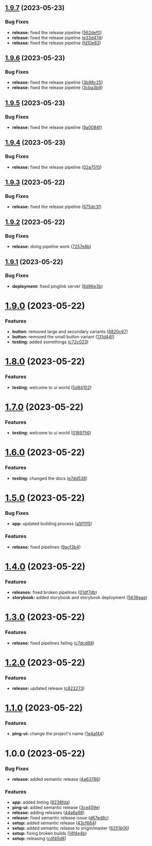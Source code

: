 ## [1.9.7](https://github.com/JoshuaKeys/ping-ui/compare/v1.9.6...v1.9.7) (2023-05-23)


### Bug Fixes

* **release:** fixed the release pipeline ([562def0](https://github.com/JoshuaKeys/ping-ui/commit/562def09e4c73f598759064c7563c3287c4abc54))
* **release:** fixed the release pipeline ([e33d474](https://github.com/JoshuaKeys/ping-ui/commit/e33d474fbc0683aac01bdda01be427450f6dc866))
* **release:** fixed the release pipeline ([fd10e83](https://github.com/JoshuaKeys/ping-ui/commit/fd10e83b3b79868589f12b15fb9bd030af83d793))

## [1.9.6](https://github.com/JoshuaKeys/ping-ui/compare/v1.9.5...v1.9.6) (2023-05-23)


### Bug Fixes

* **release:** fixed the release pipeline ([3b98c25](https://github.com/JoshuaKeys/ping-ui/commit/3b98c255386b41c8ca14f7893ef6f022700e0922))
* **release:** fixed the release pipeline ([3cba3b9](https://github.com/JoshuaKeys/ping-ui/commit/3cba3b9dbd4a7463f42e78406bace2396140f94c))

## [1.9.5](https://github.com/JoshuaKeys/ping-ui/compare/v1.9.4...v1.9.5) (2023-05-23)


### Bug Fixes

* **release:** fixed the release pipeline ([9a0084f](https://github.com/JoshuaKeys/ping-ui/commit/9a0084f92cb82ca2b33e3bb9b90636558b6a5763))

## [1.9.4](https://github.com/JoshuaKeys/ping-ui/compare/v1.9.3...v1.9.4) (2023-05-23)


### Bug Fixes

* **release:** fixed the release pipeline ([02a7510](https://github.com/JoshuaKeys/ping-ui/commit/02a7510dba874eec1c2aaa4181bee4fda66eb886))

## [1.9.3](https://github.com/JoshuaKeys/ping-ui/compare/v1.9.2...v1.9.3) (2023-05-22)


### Bug Fixes

* **release:** fixed the release pipeline ([675dc3f](https://github.com/JoshuaKeys/ping-ui/commit/675dc3f1e3da2fe8221bed86acea258b5dd85963))

## [1.9.2](https://github.com/JoshuaKeys/ping-ui/compare/v1.9.1...v1.9.2) (2023-05-22)


### Bug Fixes

* **release:** doing pipeline work ([7257e8b](https://github.com/JoshuaKeys/ping-ui/commit/7257e8ba11c4f3391102bac674153a330ccc04f7))

## [1.9.1](https://github.com/JoshuaKeys/ping-ui/compare/v1.9.0...v1.9.1) (2023-05-22)


### Bug Fixes

* **deployment:** fixed pinglink server ([8d96e3b](https://github.com/JoshuaKeys/ping-ui/commit/8d96e3b4696e30edd65dac639bfd342de9887c0a))

# [1.9.0](https://github.com/JoshuaKeys/ping-ui/compare/v1.8.0...v1.9.0) (2023-05-22)


### Features

* **button:** removed large and secondary variants ([6820c67](https://github.com/JoshuaKeys/ping-ui/commit/6820c67b967ba8e3e3b25d39d559aad430355f45))
* **button:** removed the small button variant ([131d44f](https://github.com/JoshuaKeys/ping-ui/commit/131d44f047b428ac2418f5866ac5d329c1367cbe))
* **testing:** added somethings ([c72c023](https://github.com/JoshuaKeys/ping-ui/commit/c72c02399ece912346c7d60fa7ffca7eb6ed4e7b))

# [1.8.0](https://github.com/JoshuaKeys/ping-ui/compare/v1.7.0...v1.8.0) (2023-05-22)


### Features

* **testing:** welcome to ui world ([5d84102](https://github.com/JoshuaKeys/ping-ui/commit/5d84102571173754642b77f95984f43c31d88203))

# [1.7.0](https://github.com/JoshuaKeys/ping-ui/compare/v1.6.0...v1.7.0) (2023-05-22)


### Features

* **testing:** welcome to ui world ([0169756](https://github.com/JoshuaKeys/ping-ui/commit/0169756a14a18b3d2e226bbf964c78fa667840a5))

# [1.6.0](https://github.com/JoshuaKeys/ping-ui/compare/v1.5.0...v1.6.0) (2023-05-22)


### Features

* **testing:** changed the docs ([e7dd538](https://github.com/JoshuaKeys/ping-ui/commit/e7dd538cc0c0d2bce2e3c0c3ee65ef58ea20780b))

# [1.5.0](https://github.com/JoshuaKeys/ping-ui/compare/v1.4.0...v1.5.0) (2023-05-22)


### Bug Fixes

* **app:** updated building process ([a5f11f5](https://github.com/JoshuaKeys/ping-ui/commit/a5f11f567f5902f0b9a38316e01f81483efa1850))


### Features

* **release:** fixed pipelines ([9acf3b4](https://github.com/JoshuaKeys/ping-ui/commit/9acf3b472967ec2f2dac31e4375ce853d076480b))

# [1.4.0](https://github.com/JoshuaKeys/ping-ui/compare/v1.3.0...v1.4.0) (2023-05-22)


### Features

* **releases:** fixed broken pipelines ([01df7db](https://github.com/JoshuaKeys/ping-ui/commit/01df7dbf89309b79ff61fae05f82194a6b6a0ce5))
* **storybook:** added storybook and storybook deployment ([5636eae](https://github.com/JoshuaKeys/ping-ui/commit/5636eaeeabb9b40198b7e5b234893943b2ab86b9))

# [1.3.0](https://github.com/JoshuaKeys/ping-ui/compare/v1.2.0...v1.3.0) (2023-05-22)


### Features

* **release:** fixed pipelines failing ([c7dcd88](https://github.com/JoshuaKeys/ping-ui/commit/c7dcd8866a392e7c8d2a177908e620403de96a29))

# [1.2.0](https://github.com/JoshuaKeys/ping-ui/compare/v1.1.0...v1.2.0) (2023-05-22)


### Features

* **release:** updated release ([c822273](https://github.com/JoshuaKeys/ping-ui/commit/c822273039bc4632d26f6ed14e9e7d54ebbaa9f7))

# [1.1.0](https://github.com/JoshuaKeys/ping-ui/compare/v1.0.0...v1.1.0) (2023-05-22)


### Features

* **ping-ui:** change the project's name ([1e4af44](https://github.com/JoshuaKeys/ping-ui/commit/1e4af44d942d66811f2cd12ef2f3a000392883e1))

# 1.0.0 (2023-05-22)


### Bug Fixes

* **release:** added semantic release ([4a63786](https://github.com/JoshuaKeys/ping-ui/commit/4a63786bf7257448acc9edd21ab05072fd0e2885))


### Features

* **app:** added linting ([9238fda](https://github.com/JoshuaKeys/ping-ui/commit/9238fda2a16cdd8e076f403e9d9676e0005618bf))
* **ping-ui:** added semantic release ([3ce459e](https://github.com/JoshuaKeys/ping-ui/commit/3ce459e698fcb4f9bc4071d7f3443d7051a4a4d5))
* **release:** adding releases ([44a6a98](https://github.com/JoshuaKeys/ping-ui/commit/44a6a988ce91d19e0a1d7eedae1bb665825a6f57))
* **release:** fixed semantic release issue ([d67ed8c](https://github.com/JoshuaKeys/ping-ui/commit/d67ed8ca4c05e2c1d5657e558232caacf82be87c))
* **setup:** added semantic release ([43cf664](https://github.com/JoshuaKeys/ping-ui/commit/43cf664b88db1377d32c379885f7f13eec053753))
* **setup:** added semantic release to origin/master ([6251b06](https://github.com/JoshuaKeys/ping-ui/commit/6251b062c67a93d9a9c1675d3c91ef8069c11e5f))
* **setup:** fixing broken builds ([14f4e4b](https://github.com/JoshuaKeys/ping-ui/commit/14f4e4bd8e286c6a4adc53b8705f0668c576d703))
* **setup:** releasing ([cdf45d8](https://github.com/JoshuaKeys/ping-ui/commit/cdf45d86f9b2299f41664ff3afaa43bb451f9e2f))
